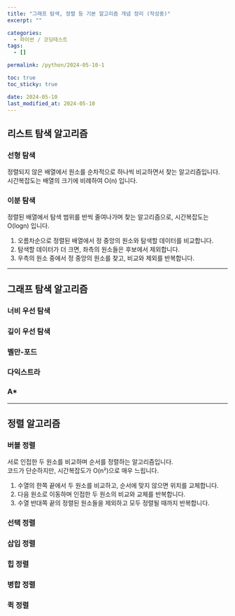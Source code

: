```yaml
---
title: "그래프 탐색, 정렬 등 기본 알고리즘 개념 정리 (작성중)"
excerpt: ""

categories:
  - 파이썬 / 코딩테스트
tags:
  - []

permalink: /python/2024-05-10-1

toc: true
toc_sticky: true

date: 2024-05-10
last_modified_at: 2024-05-10
---
```


## 리스트 탐색 알고리즘

### 선형 탐색
정렬되지 않은 배열에서 원소를 순차적으로 하나씩 비교하면서 찾는 알고리즘입니다.  
시간복잡도는 배열의 크기에 비례하여 O(n) 입니다.

### 이분 탐색
정렬된 배열에서 탐색 범위를 반씩 줄여나가며 찾는 알고리즘으로, 시간복잡도는 O(logn) 입니다.
1. 오름차순으로 정렬된 배열에서 정 중앙의 원소와 탐색할 데이터를 비교합니다.
2. 탐색할 데이터가 더 크면, 좌측의 원소들은 후보에서 제외합니다.
3. 우측의 원소 중에서 정 중앙의 원소를 찾고, 비교와 제외를 반복합니다.

---

## 그래프 탐색 알고리즘

### 너비 우선 탐색

### 깊이 우선 탐색

### 벨만-포드

### 다익스트라

### A*

---

## 정렬 알고리즘

### 버블 정렬
서로 인접한 두 원소를 비교하며 순서를 정렬하는 알고리즘입니다.  
코드가 단순하지만, 시간복잡도가 O(n²)으로 매우 느립니다.
1. 수열의 한쪽 끝에서 두 원소를 비교하고, 순서에 맞지 않으면 위치를 교체합니다.
2. 다음 원소로 이동하며 인접한 두 원소의 비교와 교체를 반복합니다.
3. 수열 반대쪽 끝의 정렬된 원소들을 제외하고 모두 정렬될 때까지 반복합니다.

### 선택 정렬

### 삽입 정렬

### 힙 정렬

### 병합 정렬

### 퀵 정렬
